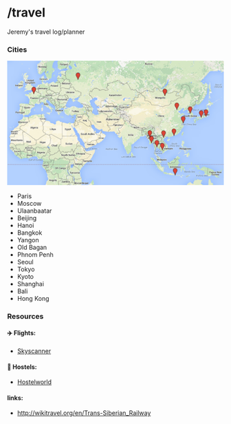 # /travel

Jeremy's travel log/planner

### Cities

![Map](/map.png)

-  Paris
-  Moscow
-  Ulaanbaatar
-  Beijing
-  Hanoi
-  Bangkok
-  Yangon
-  Old Bagan
-  Phnom Penh
-  Seoul
-  Tokyo
-  Kyoto
-  Shanghai
-  Bali
-  Hong Kong

### Resources

####  :airplane: Flights:
- [Skyscanner](http://skyscanner.com)

#### :hotel: Hostels: 
- [Hostelworld](http://www.hostelworld.com)

#### links:
- http://wikitravel.org/en/Trans-Siberian_Railway
